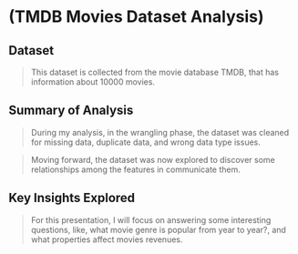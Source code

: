 # (TMDB Movies Dataset Analysis)

## Dataset

>This  dataset is collected from the movie database TMDB, that has information about 10000 movies.


## Summary of Analysis

> During my analysis, in the wrangling phase, the dataset was cleaned for missing data, duplicate data, and wrong data type issues.

> Moving forward, the dataset was now explored to discover some relationships among the features in communicate them.

## Key Insights Explored

> For this presentation, I will focus on answering some interesting questions, like, what movie genre is popular from year to year?, and what properties affect movies revenues.
